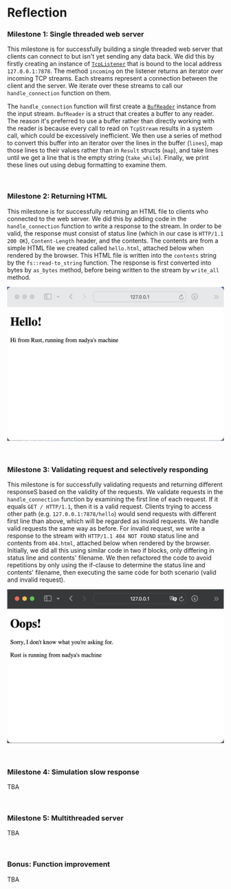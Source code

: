 # Reflection

### Milestone 1: Single threaded web server

This milestone is for successfully building a single threaded web server that clients can connect to but isn't yet sending any data back. We did this by firstly creating an instance of [`TcpListener`](https://doc.rust-lang.org/std/net/struct.TcpListener.html) that is bound to the local address `127.0.0.1:7878`. The method `incoming` on the listener returns an iterator over incoming TCP streams. Each streams represent a connection between the client and the server. We iterate over these streams to call our `handle_connection` function on them. 

The `handle_connection` function will first create a [`BufReader`](https://doc.rust-lang.org/std/io/struct.BufReader.html) instance from the input stream. `BufReader` is a struct that creates a buffer to any reader. The reason it's preferred to use a buffer rather than directly working with the reader is because every call to read on `TcpStream` results in a system call, which could be excessively inefficient. We then use a series of method to convert this buffer into an iterator over the lines in the buffer (`lines`), map those lines to their values rather than in `Result` structs (`map`), and take lines until we get a line that is the empty string (`take_while`). Finally, we print these lines out using debug formatting to examine them.

<br>

### Milestone 2: Returning HTML

This milestone is for successfully returning an HTML file to clients who connected to the web server. We did this by adding code in the `handle_connection` function to write a response to the stream. In order to be valid, the response must consist of status line (which in our case is `HTTP/1.1 200 OK`), `Content-Length` header, and the contents. The contents are from a simple HTML file we created called `hello.html`, attached below when rendered by the browser. This HTML file is written into the `contents` string by the `fs::read-to_string` function. The response is first converted into bytes by `as_bytes` method, before being written to the stream by `write_all` method. 

![commit 2 screenshot](<img/commit2.png>)

<br>

### Milestone 3: Validating request and selectively responding

This milestone is for successfully validating requests and returning different responseS based on the validity of the requests. We validate requests in the `handle_connection` function by examining the first line of each request. If it equals `GET / HTTP/1.1`, then it is a valid request. Clients trying to access other path (e.g. `127.0.0.1:7878/hello`) would send requests with different first line than above, which will be regarded as invalid requests. We handle valid requests the same way as before. For invalid request, we write a response to the stream with `HTTP/1.1 404 NOT FOUND` status line and contents from `404.html`, attached below when rendered by the browser. Initially, we did all this using similar code in two if blocks, only differing in status line and contents' filename. We then refactored the code to avoid repetitions by only using the if-clause to determine the status line and contents' filename, then executing the same code for both scenario (valid and invalid request).

![commit 3 screenshot](<img/commit3.png>)

<br>

### Milestone 4: Simulation slow response

TBA

<br>

### Milestone 5: Multithreaded server

TBA

<br>

### Bonus: Function improvement

TBA
